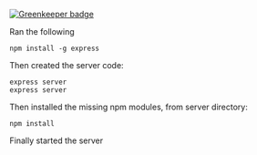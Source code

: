 
[![Greenkeeper badge](https://badges.greenkeeper.io/basarat/demo-nodejs-typescript.svg)](https://greenkeeper.io/)

Ran the following 

```
npm install -g express
```

Then created the server code: 
```
express server 
express server 
```

Then installed the missing npm modules, from server directory:
```
npm install
```

Finally started the server

